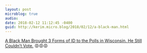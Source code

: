 ```yaml
---
layout: post
microblog: true
audio: 
date: 2018-02-12 11:12:45 -0400
guid: http://kerim.micro.blog/2018/02/12/a-black-man.html
---
```

[A Black Man Brought 3 Forms of ID to the Polls in Wisconsin. He Still Couldn’t Vote.](https://www.thenation.com/article/a-black-man-brought-3-forms-of-id-to-the-polls-in-wisconsin-he-still-couldnt-vote/) 😡😡😡
